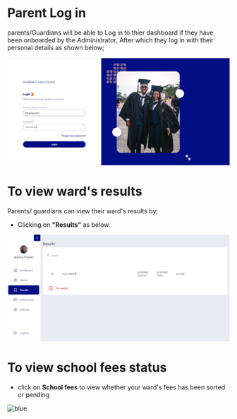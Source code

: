 # Parent Log in

parents/Guardians will be able to Log in to thier dashboard if they have been onboarded by the Administrator, After which they log in with their personal details as shown below;

![has blue](https://github.com/digikraaft/docs.scoolyn.com/blob/emma/parent%20login.png)


# To view ward's results
Parents/ guardians can view their ward's results by;

- Clicking on **"Results"** as below. 

![results](https://github.com/digikraaft/docs.scoolyn.com/blob/emma/parent-%20results.png)

# To view school fees status

- click on **School fees** to view whether your ward's fees has been sorted or pending

![blue]()


